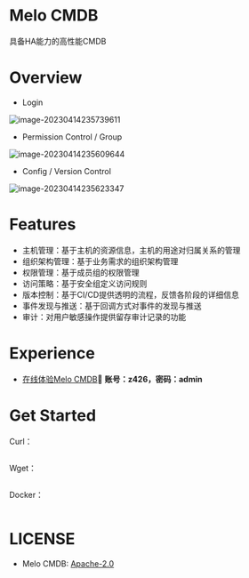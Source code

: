 # Melo CMDB

具备HA能力的高性能CMDB





# Overview

- Login

![image-20230414235739611](https://typora-1312877059.cos.ap-nanjing.myqcloud.com/typora/202304142357669.png)

-  Permission Control / Group

![image-20230414235609644](https://typora-1312877059.cos.ap-nanjing.myqcloud.com/typora/202304142356706.png)

- Config / Version Control

![image-20230414235623347](https://typora-1312877059.cos.ap-nanjing.myqcloud.com/typora/202304142356408.png)

# Features

- 主机管理：基于主机的资源信息，主机的用途对归属关系的管理
- 组织架构管理：基于业务需求的组织架构管理
- 权限管理：基于成员组的权限管理
- 访问策略：基于安全组定义访问规则
- 版本控制：基于CI/CD提供透明的流程，反馈各阶段的详细信息
- 事件发现与推送：基于回调方式对事件的发现与推送
- 审计：对用户敏感操作提供留存审计记录的功能

# Experience

- [在线体验Melo CMDB](http://www.melo-cmdb.site/)🍈 **账号：z426，密码：admin**

# Get Started

Curl：

``````sh

``````


Wget：

``````sh

``````


Docker：

``````

``````


# LICENSE
- Melo CMDB: [Apache-2.0](https://www.apache.org/licenses/LICENSE-2.0.txt)

